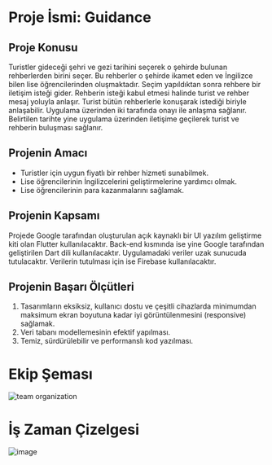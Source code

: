 # Proje İsmi: Guidance

## Proje Konusu
Turistler gideceği şehri ve gezi tarihini seçerek o şehirde bulunan rehberlerden birini seçer. Bu rehberler o şehirde ikamet eden ve İngilizce bilen  lise öğrencilerinden oluşmaktadır. Seçim yapıldıktan sonra rehbere bir iletişim isteği gider. Rehberin isteği kabul etmesi halinde turist ve rehber mesaj yoluyla anlaşır.  Turist bütün rehberlerle konuşarak istediği biriyle anlaşabilir. Uygulama üzerinden iki tarafında onayı ile anlaşma sağlanır. Belirtilen tarihte yine uygulama üzerinden iletişime geçilerek turist ve rehberin buluşması sağlanır. 

## Projenin Amacı
 - Turistler için  uygun fiyatlı bir rehber hizmeti sunabilmek.
 - Lise öğrencilerinin İngilizcelerini geliştirmelerine yardımcı olmak.
 - Lise öğrencilerinin para kazanmalarını sağlamak.

## Projenin Kapsamı
Projede Google tarafından oluşturulan açık kaynaklı bir UI yazılım geliştirme kiti olan Flutter kullanılacaktır. Back-end kısmında ise yine Google tarafından geliştirilen Dart dili kullanılacaktır. Uygulamadaki veriler uzak sunucuda tutulacaktır. Verilerin tutulması için ise Firebase kullanılacaktır.

## Projenin Başarı Ölçütleri

 1. Tasarımların eksiksiz, kullanıcı dostu ve çeşitli cihazlarda minimumdan maksimum ekran boyutuna kadar iyi görüntülenmesini (responsive) sağlamak.
 2. Veri tabanı modellemesinin efektif yapılması.
 3. Temiz, sürdürülebilir ve performanslı kod yazılması.

# Ekip Şeması
![team organization](https://user-images.githubusercontent.com/35155252/142272574-7d03e9a3-8d89-4090-8719-7053fed97f5b.png)

# İş Zaman Çizelgesi
![image](https://user-images.githubusercontent.com/35155252/142296364-3c1104a9-97a7-45c4-82fe-f0151c78ee80.png)
